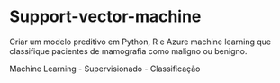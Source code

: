 # Support-vector-machine
Criar um modelo preditivo em Python, R e Azure machine learning que classifique pacientes de mamografia como maligno ou benigno. 

Machine Learning - Supervisionado - Classificação
